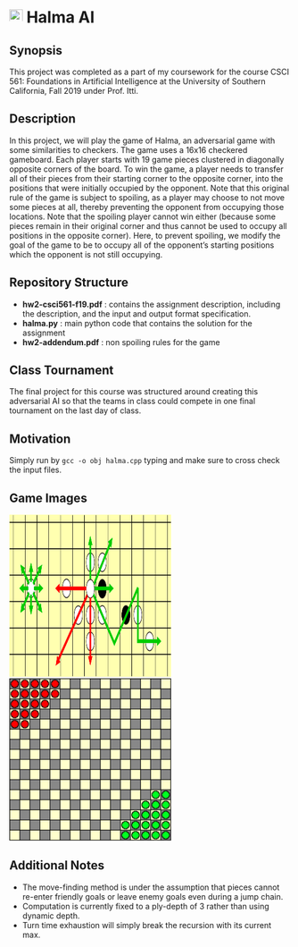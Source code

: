 # <img src="deep_red.ico" width="24" height="24" /> Halma AI

## Synopsis

This project was completed as a part of my coursework for the course CSCI 561: Foundations in Artificial Intelligence at the University of Southern California, Fall 2019 under Prof. Itti.

## Description
In this project, we will play the game of Halma, an adversarial game with some similarities to checkers. The game uses a 16x16 checkered gameboard. Each player starts with 19 game pieces clustered in diagonally opposite corners of the board. To win the game, a player needs to transfer all of their pieces from their starting corner to the opposite corner, into the positions that were initially occupied by the opponent. Note that this original rule of the game is subject to spoiling, as a player may choose to not move some pieces at all, thereby preventing the opponent from occupying those locations. Note that the spoiling player cannot win either (because some pieces remain in their original corner and thus cannot be used to occupy all positions in the opposite corner). Here, to prevent spoiling, we modify the goal of the game to be to occupy all of the opponent’s starting positions which the opponent is not still occupying.

## Repository Structure

* **hw2-csci561-f19.pdf** : contains the assignment description, including the description, and the input and output format specification.
* **halma.py** : main python code that contains the solution for the assignment
* **hw2-addendum.pdf** : non spoiling rules for the game

## Class Tournament

The final project for this course was structured around creating this
adversarial AI so that the teams in class could compete in one final tournament
on the last day of class.


## Motivation
Simply run by `gcc -o obj halma.cpp` typing and make sure to cross check the input files.

## Game Images

<p float="left">
    <img src="halma1.png" width="290" height="290" />
    <img src="halma2.png" width="290" height="290"/>
  
</p>


## Additional Notes

* The move-finding method is under the assumption that pieces cannot re-enter
friendly goals or leave enemy goals even during a jump chain.
* Computation is currently fixed to a ply-depth of 3 rather than using
dynamic depth.
* Turn time exhaustion will simply break the recursion with its current max.

